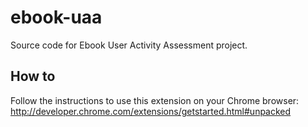 # ebook-uaa
Source code for Ebook User Activity Assessment project.

## How to
Follow the instructions to use this extension on your Chrome browser:
http://developer.chrome.com/extensions/getstarted.html#unpacked